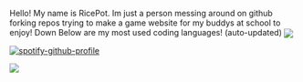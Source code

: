 Hello! My name is RicePot.
Im just a person messing around on github forking repos trying to make a game website for my buddys at school to enjoy!
Down Below are my most used coding languages! (auto-updated)
<img align="center" src="https://github-readme-stats.anuraghazra1.vercel.app/api/top-langs/?username=TheRicePot&theme=dark&hide_border=false&no-bg=true&no-frame=true&langs_count=10"/>

[![spotify-github-profile](https://spotify-github-profile.vercel.app/api/view?uid=31577hdzrz7sq2t3s4zsjjx55luu&cover_image=true&theme=default&show_offline=false&background_color=121212&interchange=false)](https://github.com/kittinan/spotify-github-profile)
<tr>
        <td width="50%" align="center">
            <img  align="center" src="https://github-readme-stats.vercel.app/api?username=TheRicePot&theme=dark&show_icons=true&count_private=true" />
                    <td width="50%" align="center">
            
